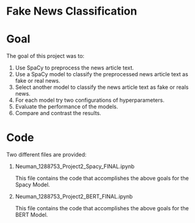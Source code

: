 # Fake News Classification

# Goal

The goal of this project was to:

1. Use SpaCy to preprocess the news article text.
2. Use a SpaCy model to classify the preprocessed news article text as fake or real news.
3. Select another model to classify the news article text as fake or reals news.
4. For each model try two configurations of hyperparameters.
5. Evaluate the performance of the models.
6. Compare and contrast the results.

# Code

Two different files are provided:

1. Neuman_1288753_Project2_Spacy_FINAL.ipynb
  
   This file contains the code that accomplishes the above goals for the Spacy Model.
   
4. Neuman_1288753_Project2_BERT_FINAL.ipynb

   This file contains the code that accomplishes the above goals for the BERT Model.

